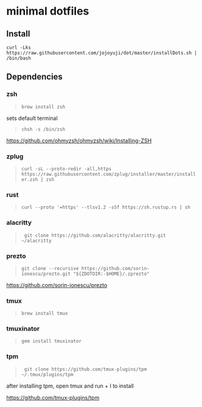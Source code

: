 # minimal dotfiles

## Install
```
curl -Lks https://raw.githubusercontent.com/jojoyuji/dot/master/installDots.sh | /bin/bash
```

## Dependencies

### zsh 

>  ```brew install zsh```

sets default terminal

> ``` chsh -s /bin/zsh ```

https://github.com/ohmyzsh/ohmyzsh/wiki/Installing-ZSH

### zplug

>  ``` curl -sL --proto-redir -all,https https://raw.githubusercontent.com/zplug/installer/master/installer.zsh | zsh ```

### rust

> ``` curl --proto '=https' --tlsv1.2 -sSf https://sh.rustup.rs | sh ```

### alacritty 

> ``` git clone https://github.com/alacritty/alacritty.git ~/alacritty```

### prezto

> ```git clone --recursive https://github.com/sorin-ionescu/prezto.git "${ZDOTDIR:-$HOME}/.zprezto"```

https://github.com/sorin-ionescu/prezto

### tmux

>  ```brew install tmux```

### tmuxinator

> ```gem install tmuxinator```

### tpm 

>  ``` git clone https://github.com/tmux-plugins/tpm ~/.tmux/plugins/tpm```

after installing tpm, open tmux and run <prefix> + I to install

https://github.com/tmux-plugins/tpm

